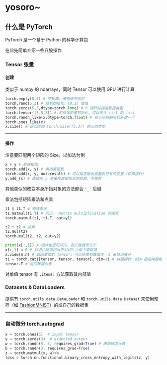 # yosoro~

## 什么是 PyTorch

PyTorch 是一个基于 Python 的科学计算包

在此先简单介绍一些八股操作

### Tensor 张量

#### 创建

类似于 numpy 的 ndarrays，同时 Tensor 可以使用 GPU 进行计算

```python
torch.empty(5,3) # 空矩阵，填充值不固定
torch.rand(5,3) # 随机初始化，[0,1] 取值
torch.zeros(5,3,dtype=torch.long) # 0 矩阵并指定数据类型
torch.tensor([5.5,3]) # 用具体的值初始化，可以传入 list 的 list
torch.randn_like(x,dtype=torch.float) # 基于现有的形状新建一个
torch.ones_like(x)
x.size() # 返回形如 torch.Size([5,3]) 的元组类型
```

--------------

#### 操作

注意要匹配两个矩阵的 Size，以加法为例

```python
x + y # 直接相加
torch.add(x, y) # 用内置函数
torch.add(x, y, out=result) # 可以指定输出变量到已有的变量（仿佛指针）
y.add_(x) # 直接对 y 变量修改相加后的结果，不推荐
```

其他类似的改变本身所指对象的方法都会 `'_'` 后缀

乘法包括矩阵乘法和点乘

```python
t1 @ t1.T # 矩阵乘法
t1.matmul(t1.T) # 同上， matrix multiplication 的缩写
torch.matmul(t1, t1.T, out=y1)

t2 * t2 # 点乘
t2.mul(t2)
torch.mul(t2, t2, out=y2)
```

```python
print(x[:,1]) # 切片也是可行的，有几维就传几个
x[:,1] = 0 # 对切片赋值相当于对切片上每个值赋值
x.view(m,n) # 返回重塑的 tensor，可以传单参数或传 -1 来自动展开
t1 = torch.cat([tensor, tensor, tensor], dim=1) # 拼接操作，dim 指定拼接维度即朝向
tensor.T # 返回转置对象
```

对单值 tensor 有 `.item()` 方法获取其内部值

### Datasets & DataLoaders

提供有 `torch.utils.data.DataLoader` 和 `torch.utils.data.Dataset` 来使用预存（如 [FashionMNIST](https://pytorch.org/tutorials/beginner/basics/data_tutorial.html)）的或自己的数据集

------

### 自动微分 torch.autograd

```python
x = torch.ones(5)  # input tensor
y = torch.zeros(3)  # expected output
w = torch.randn(5, 3, requires_grad=True) # 跟踪梯度计算
b = torch.randn(3, requires_grad=True)
z = torch.matmul(x, w)+b
loss = torch.nn.functional.binary_cross_entropy_with_logits(z, y)
```